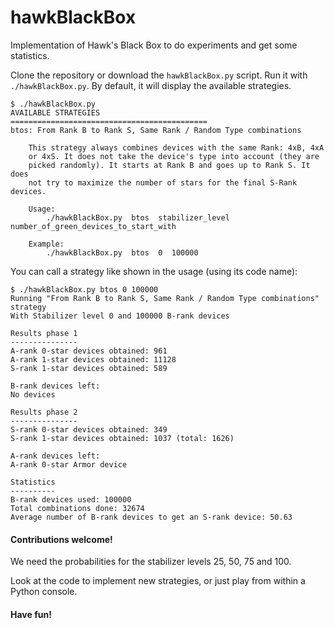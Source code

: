 # hawkBlackBox
Implementation of Hawk's Black Box to do experiments and get some statistics.

Clone the repository or download the `hawkBlackBox.py` script.
Run it with `./hawkBlackBox.py`. By default, it will display the available
strategies.

```console
$ ./hawkBlackBox.py
AVAILABLE STRATEGIES
============================================
btos: From Rank B to Rank S, Same Rank / Random Type combinations

    This strategy always combines devices with the same Rank: 4xB, 4xA
    or 4xS. It does not take the device's type into account (they are
    picked randomly). It starts at Rank B and goes up to Rank S. It does
    not try to maximize the number of stars for the final S-Rank devices.

    Usage:
        ./hawkBlackBox.py  btos  stabilizer_level  number_of_green_devices_to_start_with

    Example:
        ./hawkBlackBox.py  btos  0  100000
```

You can call a strategy like shown in the usage (using its code name):

```console
$ ./hawkBlackBox.py btos 0 100000
Running "From Rank B to Rank S, Same Rank / Random Type combinations" strategy
With Stabilizer level 0 and 100000 B-rank devices

Results phase 1
---------------
A-rank 0-star devices obtained: 961
A-rank 1-star devices obtained: 11128
S-rank 1-star devices obtained: 589

B-rank devices left:
No devices

Results phase 2
---------------
S-rank 0-star devices obtained: 349
S-rank 1-star devices obtained: 1037 (total: 1626)

A-rank devices left:
A-rank 0-star Armor device

Statistics
----------
B-rank devices used: 100000
Total combinations done: 32674
Average number of B-rank devices to get an S-rank device: 50.63
```

#### Contributions welcome!
We need the probabilities for the stabilizer levels 25, 50, 75 and 100.

Look at the code to implement new strategies, or just play from within a Python console.

#### Have fun!
